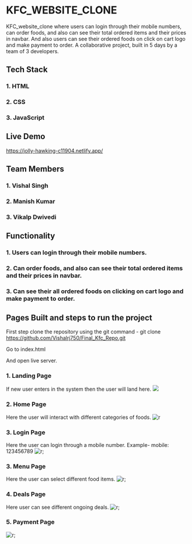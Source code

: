 # KFC_WEBSITE_CLONE

KFC_website_clone where users can login through their mobile numbers, can order foods, and also can see their total ordered items and their prices in navbar. And also users can see their ordered foods on click on cart logo and make payment to order. A collaborative project, built in 5 days by a team of 3 developers.

## Tech Stack

### 1. HTML
### 2. CSS
### 3. JavaScript

## Live Demo
https://jolly-hawking-c11904.netlify.app/

## Team Members

### 1. Vishal Singh
### 2. Manish Kumar
### 3. Vikalp Dwivedi


## Functionality

### 1. Users can login through their mobile numbers.
### 2. Can order foods, and also can see their total ordered items and their prices in navbar.
### 3. Can see their all ordered foods on clicking on cart logo and make payment to order.


## Pages Built and steps to run the project

First step clone the repository using the git command - git clone https://github.com/Vishalrj750/Final_Kfc_Repo.git

Go to index.html

And open live server.

### 1. Landing Page
If new user enters in the system then the user will land here.
<img src="https://i.ibb.co/mRSXWbx/Screenshot-1872.png" />

### 2. Home Page
Here the user will interact with different categories of foods.
![r](https://i.ibb.co/HV1ZXTV/Screenshot-1873.png)

### 3. Login Page
Here the user can login through a mobile number. Example- mobile: 123456789
![r](https://i.ibb.co/zSy2MFs/Screenshot-1871.png);

### 3. Menu Page
Here the user can select different food items.
![r](https://i.ibb.co/Jq0402X/Screenshot-1874.png);

### 4. Deals Page
Here user can see different ongoing deals.
![r](https://i.ibb.co/JBdjLt0/Screenshot-1875.png);

### 5. Payment Page
![r](https://i.ibb.co/cxRQqWd/Screenshot-1870.png);
